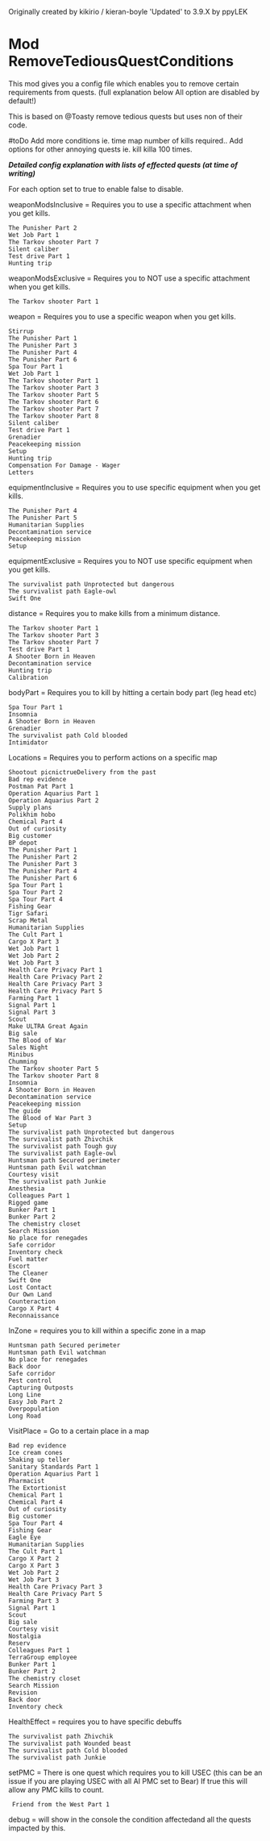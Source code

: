 Originally created by kikirio / kieran-boyle
'Updated' to 3.9.X by ppyLEK

# Mod RemoveTediousQuestConditions

This mod gives you a config file which enables you to remove certain requirements from quests.
(full explanation below
 All option are disabled by default!)

This is based on @Toasty remove tedious quests
 but uses non of their code.

#toDo
Add more conditions ie. time
 map number of kills required..
Add options for other annoying quests ie. kill killa 100 times.

***Detailed config explanation with lists of effected quests (at time of writing)***

For each option
 set to true to enable
 false to disable.

weaponModsInclusive = Requires you to use a specific attachment when you get kills.

    The Punisher Part 2
    Wet Job Part 1
    The Tarkov shooter Part 7
    Silent caliber
    Test drive Part 1
    Hunting trip

weaponModsExclusive = Requires you to NOT use a specific attachment when you get kills.

    The Tarkov shooter Part 1

weapon = Requires you to use a specific weapon when you get kills.
    
    Stirrup
    The Punisher Part 1
    The Punisher Part 3
    The Punisher Part 4
    The Punisher Part 6
    Spa Tour Part 1
    Wet Job Part 1
    The Tarkov shooter Part 1
    The Tarkov shooter Part 3
    The Tarkov shooter Part 5
    The Tarkov shooter Part 6
    The Tarkov shooter Part 7
    The Tarkov shooter Part 8
    Silent caliber
    Test drive Part 1
    Grenadier
    Peacekeeping mission
    Setup
    Hunting trip
    Compensation For Damage - Wager
    Letters
	

equipmentInclusive = Requires you to use specific equipment when you get kills.

    The Punisher Part 4
    The Punisher Part 5
    Humanitarian Supplies
    Decontamination service
    Peacekeeping mission
    Setup

equipmentExclusive = Requires you to NOT use specific equipment when you get kills.

    The survivalist path Unprotected but dangerous
    The survivalist path Eagle-owl
    Swift One

distance = Requires you to make kills from a minimum distance.

    The Tarkov shooter Part 1
    The Tarkov shooter Part 3
    The Tarkov shooter Part 7
    Test drive Part 1
    A Shooter Born in Heaven
    Decontamination service
    Hunting trip
    Calibration

bodyPart = Requires you to kill by hitting a certain body part (leg
 head etc)

    Spa Tour Part 1
    Insomnia
    A Shooter Born in Heaven
    Grenadier
    The survivalist path Cold blooded
    Intimidator

Locations = Requires you to perform actions on a specific map

    Shootout picnictrueDelivery from the past
    Bad rep evidence
    Postman Pat Part 1
    Operation Aquarius Part 1
    Operation Aquarius Part 2
    Supply plans
    Polikhim hobo
    Chemical Part 4
    Out of curiosity
    Big customer
    BP depot
    The Punisher Part 1
    The Punisher Part 2
    The Punisher Part 3
    The Punisher Part 4
    The Punisher Part 6
    Spa Tour Part 1
    Spa Tour Part 2
    Spa Tour Part 4
    Fishing Gear
    Tigr Safari
    Scrap Metal
    Humanitarian Supplies
    The Cult Part 1
    Cargo X Part 3
    Wet Job Part 1
    Wet Job Part 2
    Wet Job Part 3
    Health Care Privacy Part 1
    Health Care Privacy Part 2
    Health Care Privacy Part 3
    Health Care Privacy Part 5
    Farming Part 1
    Signal Part 1
    Signal Part 3
    Scout
    Make ULTRA Great Again
    Big sale
    The Blood of War
    Sales Night
    Minibus
    Chumming
    The Tarkov shooter Part 5
    The Tarkov shooter Part 8
    Insomnia
    A Shooter Born in Heaven
    Decontamination service
    Peacekeeping mission
    The guide
    The Blood of War Part 3
    Setup
    The survivalist path Unprotected but dangerous
    The survivalist path Zhivchik
    The survivalist path Tough guy
    The survivalist path Eagle-owl
    Huntsman path Secured perimeter
    Huntsman path Evil watchman
    Courtesy visit
    The survivalist path Junkie
    Anesthesia
    Colleagues Part 1
    Rigged game
    Bunker Part 1
    Bunker Part 2
    The chemistry closet
    Search Mission
    No place for renegades
    Safe corridor
    Inventory check
    Fuel matter
    Escort
    The Cleaner
    Swift One
    Lost Contact
    Our Own Land
    Counteraction
    Cargo X Part 4
    Reconnaissance

InZone = requires you to kill within a specific zone in a map
 	
    Huntsman path Secured perimeter
    Huntsman path Evil watchman
    No place for renegades
    Back door
    Safe corridor
    Pest control
    Capturing Outposts
    Long Line
    Easy Job Part 2
    Overpopulation
    Long Road


VisitPlace = Go to a certain place in a map

    Bad rep evidence
    Ice cream cones
    Shaking up teller
    Sanitary Standards Part 1
    Operation Aquarius Part 1
    Pharmacist
    The Extortionist
    Chemical Part 1
    Chemical Part 4
    Out of curiosity
    Big customer
    Spa Tour Part 4
    Fishing Gear
    Eagle Eye
    Humanitarian Supplies
    The Cult Part 1
    Cargo X Part 2
    Cargo X Part 3
    Wet Job Part 2
    Wet Job Part 3
    Health Care Privacy Part 3
    Health Care Privacy Part 5
    Farming Part 3
    Signal Part 1
    Scout
    Big sale
    Courtesy visit
    Nostalgia
    Reserv
    Colleagues Part 1
    TerraGroup employee
    Bunker Part 1
    Bunker Part 2
    The chemistry closet
    Search Mission
    Revision
    Back door
    Inventory check



HealthEffect = requires you to have specific debuffs

	The survivalist path Zhivchik
    The survivalist path Wounded beast
    The survivalist path Cold blooded
    The survivalist path Junkie 

setPMC = There is one quest which requires you to kill USEC (this can be an issue if you are playing USEC with all AI PMC set to Bear)
    If true this will allow any PMC kills to count.

     Friend from the West Part 1

debug = will show in the console the condition affectedand all the quests impacted by this.
